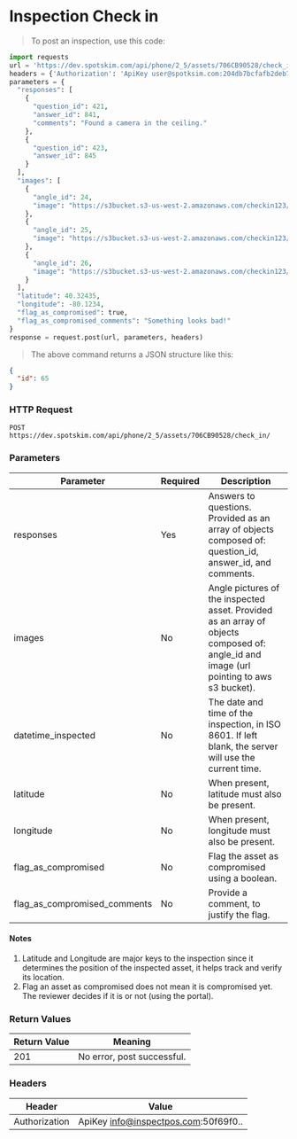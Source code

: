 # Inspection Check in
> To post an inspection, use this code:

```python
import requests
url = 'https://dev.spotskim.com/api/phone/2_5/assets/706CB90528/check_in/'
headers = {'Authorization': 'ApiKey user@spotksim.com:204db7bcfafb2deb7506b89eb3b9b715b09905c8'}
parameters = {
  "responses": [
    {
      "question_id": 421,
      "answer_id": 841,
      "comments": "Found a camera in the ceiling."
    },
    {
      "question_id": 423,
      "answer_id": 845
    }
  ],
  "images": [
    {
      "angle_id": 24,
      "image": "https://s3bucket.s3-us-west-2.amazonaws.com/checkin123/image001.jpg"
    },
    {
      "angle_id": 25,
      "image": "https://s3bucket.s3-us-west-2.amazonaws.com/checkin123/image002.jpg"
    },
    {
      "angle_id": 26,
      "image": "https://s3bucket.s3-us-west-2.amazonaws.com/checkin123/image003.jpg"
    }
  ],
  "latitude": 40.32435,
  "longitude": -80.1234,
  "flag_as_compromised": true,
  "flag_as_compromised_comments": "Something looks bad!"
}
response = request.post(url, parameters, headers)
```

> The above command returns a JSON structure like this:

```json
{
  "id": 65
}
```

### HTTP Request
`POST https://dev.spotskim.com/api/phone/2_5/assets/706CB90528/check_in/`

### Parameters
Parameter | Required | Description
--------- | -------- | -----------
responses | Yes | Answers to questions. Provided as an array of objects composed of: question_id, answer_id, and comments.
images | No | Angle pictures of the inspected asset. Provided as an array of objects composed of: angle_id and image (url pointing to aws s3 bucket).
datetime_inspected | No | The date and time of the inspection, in ISO 8601. If left blank, the server will use the current time.
latitude | No | When present, latitude must also be present.
longitude | No | When present, longitude must also be present.
flag_as_compromised | No | Flag the asset as compromised using a boolean.
flag_as_compromised_comments | No | Provide a comment, to justify the flag.

#### Notes
1. Latitude and Longitude are major keys to the inspection since it determines the position of the inspected asset, it helps track and verify its location.
2. Flag an asset as compromised does not mean it is compromised yet. The reviewer decides if it is or not (using the portal).

### Return Values
Return Value | Meaning 
------------ | --------
201          | No error, post successful.

### Headers
Header | Value
------ | -----
Authorization | ApiKey info@inspectpos.com:50f69f0..